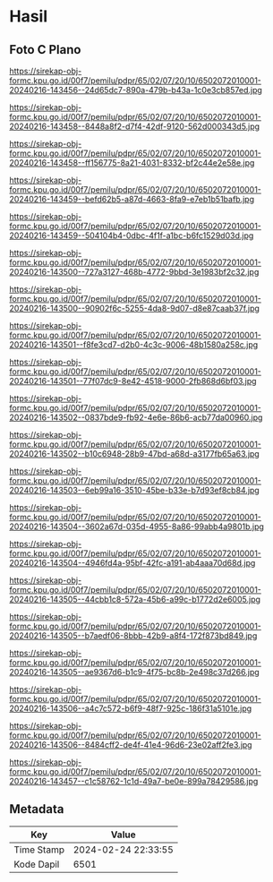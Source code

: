 # Hasil

## Foto C Plano

https://sirekap-obj-formc.kpu.go.id/00f7/pemilu/pdpr/65/02/07/20/10/6502072010001-20240216-143456--24d65dc7-890a-479b-b43a-1c0e3cb857ed.jpg

https://sirekap-obj-formc.kpu.go.id/00f7/pemilu/pdpr/65/02/07/20/10/6502072010001-20240216-143458--8448a8f2-d7f4-42df-9120-562d000343d5.jpg

https://sirekap-obj-formc.kpu.go.id/00f7/pemilu/pdpr/65/02/07/20/10/6502072010001-20240216-143458--ff156775-8a21-4031-8332-bf2c44e2e58e.jpg

https://sirekap-obj-formc.kpu.go.id/00f7/pemilu/pdpr/65/02/07/20/10/6502072010001-20240216-143459--befd62b5-a87d-4663-8fa9-e7eb1b51bafb.jpg

https://sirekap-obj-formc.kpu.go.id/00f7/pemilu/pdpr/65/02/07/20/10/6502072010001-20240216-143459--504104b4-0dbc-4f1f-a1bc-b6fc1529d03d.jpg

https://sirekap-obj-formc.kpu.go.id/00f7/pemilu/pdpr/65/02/07/20/10/6502072010001-20240216-143500--727a3127-468b-4772-9bbd-3e1983bf2c32.jpg

https://sirekap-obj-formc.kpu.go.id/00f7/pemilu/pdpr/65/02/07/20/10/6502072010001-20240216-143500--90902f6c-5255-4da8-9d07-d8e87caab37f.jpg

https://sirekap-obj-formc.kpu.go.id/00f7/pemilu/pdpr/65/02/07/20/10/6502072010001-20240216-143501--f8fe3cd7-d2b0-4c3c-9006-48b1580a258c.jpg

https://sirekap-obj-formc.kpu.go.id/00f7/pemilu/pdpr/65/02/07/20/10/6502072010001-20240216-143501--77f07dc9-8e42-4518-9000-2fb868d6bf03.jpg

https://sirekap-obj-formc.kpu.go.id/00f7/pemilu/pdpr/65/02/07/20/10/6502072010001-20240216-143502--0837bde9-fb92-4e6e-86b6-acb77da00960.jpg

https://sirekap-obj-formc.kpu.go.id/00f7/pemilu/pdpr/65/02/07/20/10/6502072010001-20240216-143502--b10c6948-28b9-47bd-a68d-a3177fb65a63.jpg

https://sirekap-obj-formc.kpu.go.id/00f7/pemilu/pdpr/65/02/07/20/10/6502072010001-20240216-143503--6eb99a16-3510-45be-b33e-b7d93ef8cb84.jpg

https://sirekap-obj-formc.kpu.go.id/00f7/pemilu/pdpr/65/02/07/20/10/6502072010001-20240216-143504--3602a67d-035d-4955-8a86-99abb4a9801b.jpg

https://sirekap-obj-formc.kpu.go.id/00f7/pemilu/pdpr/65/02/07/20/10/6502072010001-20240216-143504--4946fd4a-95bf-42fc-a191-ab4aaa70d68d.jpg

https://sirekap-obj-formc.kpu.go.id/00f7/pemilu/pdpr/65/02/07/20/10/6502072010001-20240216-143505--44cbb1c8-572a-45b6-a99c-b1772d2e6005.jpg

https://sirekap-obj-formc.kpu.go.id/00f7/pemilu/pdpr/65/02/07/20/10/6502072010001-20240216-143505--b7aedf06-8bbb-42b9-a8f4-172f873bd849.jpg

https://sirekap-obj-formc.kpu.go.id/00f7/pemilu/pdpr/65/02/07/20/10/6502072010001-20240216-143505--ae9367d6-b1c9-4f75-bc8b-2e498c37d266.jpg

https://sirekap-obj-formc.kpu.go.id/00f7/pemilu/pdpr/65/02/07/20/10/6502072010001-20240216-143506--a4c7c572-b6f9-48f7-925c-186f31a5101e.jpg

https://sirekap-obj-formc.kpu.go.id/00f7/pemilu/pdpr/65/02/07/20/10/6502072010001-20240216-143506--8484cff2-de4f-41e4-96d6-23e02aff2fe3.jpg

https://sirekap-obj-formc.kpu.go.id/00f7/pemilu/pdpr/65/02/07/20/10/6502072010001-20240216-143457--c1c58762-1c1d-49a7-be0e-899a78429586.jpg


## Metadata

| Key        | Value               |
| ---------- | ------------------- |
| Time Stamp | 2024-02-24 22:33:55 |
| Kode Dapil | 6501                |



